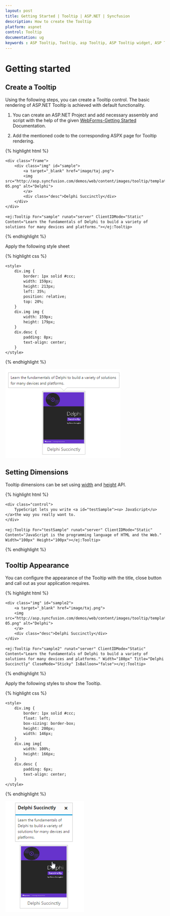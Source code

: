 ```yaml
---
layout: post
title: Getting Started | Tooltip | ASP.NET | Syncfusion
description: How to create the Tooltip
platform: aspnet
control: Tooltip
documentation: ug
keywords : ASP Tooltip, Tooltip, asp Tooltip, ASP Tooltip widget, ASP Tooltip Appearance, ASP Tooltip Dimensions
---
```

# Getting started

## Create a Tooltip

Using the following steps, you can create a Tooltip control. The basic rendering of ASP.NET Tooltip is achieved with default functionality.



1. You can create an ASP.NET Project and add necessary assembly and script with the help of the given [WebForms-Getting Started](http://help.syncfusion.com/aspnet/getting-started) Documentation.



2. Add the mentioned code to the corresponding ASPX page for Tooltip rendering.

{% highlight html %}

    <div class="frame">    
        <div class="img" id="sample">
            <a target="_blank" href="image/taj.png">
            <img src="http://asp.syncfusion.com/demos/web/content/images/tooltip/template-05.png" alt="Delphi">
            </a>
            <div class="desc">Delphi Succinctly</div>
        </div>
    </div>

    <ej:Tooltip For="sample" runat="server" ClientIDMode="Static"  Content="Learn the fundamentals of Delphi to build a variety of solutions for many devices and platforms."></ej:Tooltip>
    
{% endhighlight %}

Apply the following style sheet

{% highlight css %}

    <style>
        div.img {
            border: 1px solid #ccc;
            width: 159px;
            height: 213px;
            left: 35%;
            position: relative;
            top: 20%;
        }
        div.img img {
            width: 159px;
            height: 179px;
        }
        div.desc {
            padding: 8px;
            text-align: center;
        }
    </style>
    
{% endhighlight %}

![](Getteing-Started_images/Getteing-Started_img1.jpeg)

## Setting Dimensions

Tooltip dimensions can be set using [width](http://help.syncfusion.com/js/api/ejtooltip#members:width) and [height](http://help.syncfusion.com/js/api/ejtooltip#members:height) API.

{% highlight html %}
 
    <div class="control">
        TypeScript lets you write <a id="testSample"><u> JavaScript</u> </a>the way you really want to.
    </div>

    <ej:Tooltip For="testSample" runat="server" ClientIDMode="Static"  Content="JavaScript is the programming language of HTML and the Web." Width="100px" Height="100px"></ej:Tooltip>
    
{% endhighlight %}

## Tooltip Appearance 

You can configure the appearance of the Tooltip with the title, close button and call out as your application requires.

{% highlight html %}
 
    <div class="img" id="sample2">
        <a target="_blank" href="image/taj.png">
        <img src="http://asp.syncfusion.com/demos/web/content/images/tooltip/template-05.png" alt="Delphi">
        </a>
        <div class="desc">Delphi Succinctly</div>
    </div>

    <ej:Tooltip For="sample2" runat="server" ClientIDMode="Static"  Content="Learn the fundamentals of Delphi to build a variety of solutions for many devices and platforms." Width="180px" Title="Delphi Succinctly" CloseMode="Sticky" IsBalloon="false"></ej:Tooltip>
    
{% endhighlight %}

Apply the following styles to show the Tooltip.

{% highlight css %}

    <style>
        div.img {
            border: 1px solid #ccc;
            float: left;
            box-sizing: border-box;
            height: 200px;
            width: 146px;
        }
        div.img img{
            width: 100%;
            height: 166px;
        }
        div.desc {
            padding: 6px;
            text-align: center;
        }
    </style>
    
{% endhighlight %}

![](Getteing-Started_images/Getteing-Started_img2.jpeg)

